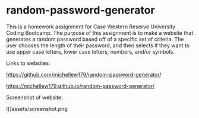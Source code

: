 # random-password-generator

This is a homework assignment for Case Western Reserve University Coding Bootcamp. The purpose of this assignment is to make a website that generates a random password based off of a specific set of criteria. The user chooses the length of their password, and then selects if they want to use upper case letters, lower case letters, numbers, and/or symbols.

Links to websites:

https://github.com/michellew179/random-password-generator/

https://michellew179.github.io/random-password-generator/

Screenshot of website:

![]assets/screenshot.png


